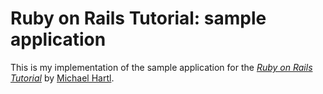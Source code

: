 # Ruby on Rails Tutorial: sample application

This is my implementation of the sample application for
the [*Ruby on Rails Tutorial*](http://railstutorial.org/)
by [Michael Hartl](http://michaelhartl.com/).
